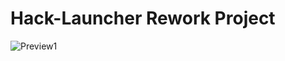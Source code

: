 # Hack-Launcher Rework Project
![Preview1](https://i.gyazo.com/26a1938c0df4ecd28a3abd15e6589fc3.png)
